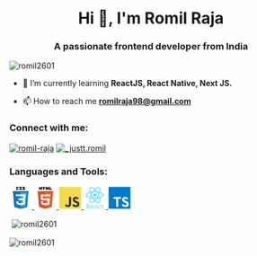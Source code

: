 <h1 align="center">Hi 👋, I'm Romil Raja</h1>
<h3 align="center">A passionate frontend developer from India</h3>

<p align="left"> <img src="https://komarev.com/ghpvc/?username=romil2601&label=Profile%20views&color=0e75b6&style=flat" alt="romil2601" /> </p>

- 🌱 I’m currently learning **ReactJS, React Native, Next JS.**

- 📫 How to reach me **romilraja98@gmail.com**

<h3 align="left">Connect with me:</h3>
<p align="left">
<a href="https://linkedin.com/in/romil-raja" target="blank"><img align="center" src="https://raw.githubusercontent.com/rahuldkjain/github-profile-readme-generator/master/src/images/icons/Social/linked-in-alt.svg" alt="romil-raja" height="30" width="40" /></a>
<a href="https://instagram.com/_justt.romil" target="blank"><img align="center" src="https://raw.githubusercontent.com/rahuldkjain/github-profile-readme-generator/master/src/images/icons/Social/instagram.svg" alt="_justt.romil" height="30" width="40" /></a>
</p>

<h3 align="left">Languages and Tools:</h3>
<p align="left"> <a href="https://www.w3schools.com/css/" target="_blank" rel="noreferrer"> <img src="https://raw.githubusercontent.com/devicons/devicon/master/icons/css3/css3-original-wordmark.svg" alt="css3" width="40" height="40"/> </a> <a href="https://www.w3.org/html/" target="_blank" rel="noreferrer"> <img src="https://raw.githubusercontent.com/devicons/devicon/master/icons/html5/html5-original-wordmark.svg" alt="html5" width="40" height="40"/> </a> <a href="https://developer.mozilla.org/en-US/docs/Web/JavaScript" target="_blank" rel="noreferrer"> <img src="https://raw.githubusercontent.com/devicons/devicon/master/icons/javascript/javascript-original.svg" alt="javascript" width="40" height="40"/> </a> <a href="https://reactjs.org/" target="_blank" rel="noreferrer"> <img src="https://raw.githubusercontent.com/devicons/devicon/master/icons/react/react-original-wordmark.svg" alt="react" width="40" height="40"/> </a> <a href="https://www.typescriptlang.org/" target="_blank" rel="noreferrer"> <img src="https://raw.githubusercontent.com/devicons/devicon/master/icons/typescript/typescript-original.svg" alt="typescript" width="40" height="40"/> </a> </p>

<p>&nbsp;<img align="center" src="https://github-readme-stats.vercel.app/api?username=romil2601&show_icons=true&locale=en" alt="romil2601" /></p>

<p><img align="center" src="https://github-readme-streak-stats.herokuapp.com/?user=romil2601&" alt="romil2601" /></p>

